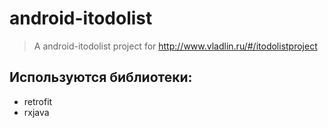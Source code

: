 # android-itodolist

> A android-itodolist project for http://www.vladlin.ru/#/itodolistproject

## Используются библиотеки:

- retrofit
- rxjava
